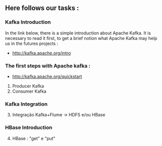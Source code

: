 ## Here follows our tasks :
### Kafka Introduction
In the link below, there is a simple introduction about Apache Kafka. It is necessary to read it first, to get a brief notion what Apache Kafka may help us in the futures projects : 
* http://kafka.apache.org/intro

### The first steps with Apache kafka :
* http://kafka.apache.org/quickstart

1. Producer Kafka
 2. Consumer Kafka
### Kafka Integration 
 3. Integração Kafka+Flume -> HDFS e/ou HBase
### HBase Introduction 
 4. HBase : "get" e "put"  

